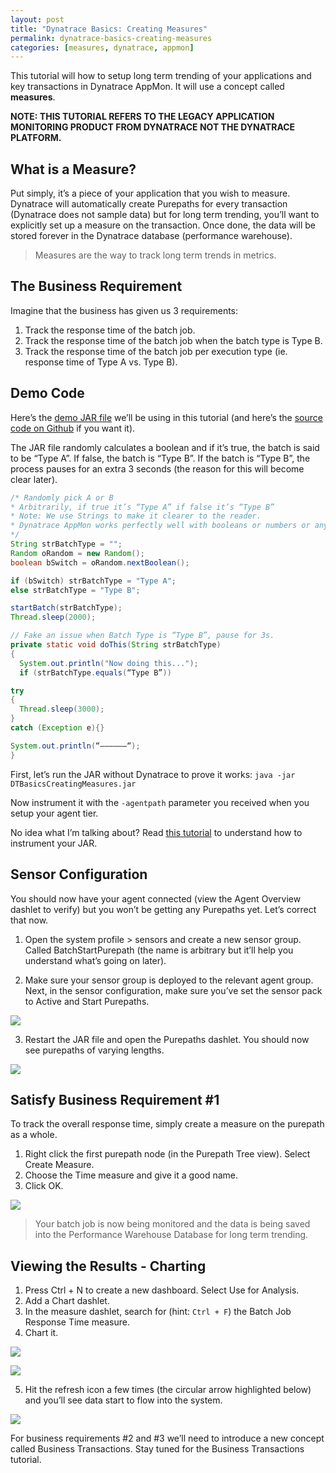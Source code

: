 ```yaml
---
layout: post
title: "Dynatrace Basics: Creating Measures"
permalink: dynatrace-basics-creating-measures
categories: [measures, dynatrace, appmon]
---
```


This tutorial will how to setup long term trending of your applications and key transactions in Dynatrace AppMon. It will use a concept called **measures**.

**NOTE: THIS TUTORIAL REFERS TO THE LEGACY APPLICATION MONITORING PRODUCT FROM DYNATRACE NOT THE DYNATRACE PLATFORM.**

## What is a Measure?

Put simply, it’s a piece of your application that you wish to measure. Dynatrace will automatically create Purepaths for every transaction (Dynatrace does not sample data) but for long term trending, you’ll want to explicitly set up a measure on the transaction. Once done, the data will be stored forever in the Dynatrace database (performance warehouse).

> Measures are the way to track long term trends in metrics.

## The Business Requirement

Imagine that the business has given us 3 requirements:

1. Track the response time of the batch job.
2. Track the response time of the batch job when the batch type is Type B.
3. Track the response time of the batch job per execution type (ie. response time of Type A vs. Type B).

## Demo Code

Here’s the [demo JAR file](https://github.com/agardnerIT/DTBasicsCreatingMeasures/releases/download/1.0/DTBasicsCreatingMeasures.jar) we’ll be using in this tutorial (and here’s the [source code on Github](https://github.com/agardnerIT/DTBasicsCreatingMeasures) if you want it).

The JAR file randomly calculates a boolean and if it’s true, the batch is said to be “Type A”. If false, the batch is “Type B”. If the batch is “Type B”, the process pauses for an extra 3 seconds (the reason for this will become clear later).

```java
/* Randomly pick A or B
* Arbitrarily, if true it’s “Type A” if false it’s “Type B”
* Note: We use Strings to make it clearer to the reader.
* Dynatrace AppMon works perfectly well with booleans or numbers or anything else.
*/
String strBatchType = "";
Random oRandom = new Random();
boolean bSwitch = oRandom.nextBoolean();

if (bSwitch) strBatchType = "Type A";
else strBatchType = "Type B";

startBatch(strBatchType);
Thread.sleep(2000);

// Fake an issue when Batch Type is “Type B”, pause for 3s.
private static void doThis(String strBatchType)
{
  System.out.println("Now doing this...");
  if (strBatchType.equals(“Type B”))

try
{
  Thread.sleep(3000);
}
catch (Exception e){}

System.out.println(“——————“);
}
```

First, let’s run the JAR without Dynatrace to prove it works: `java -jar DTBasicsCreatingMeasures.jar`

Now instrument it with the `-agentpath` parameter you received when you setup your agent tier.

No idea what I’m talking about? Read [this tutorial](batch-job-monitoring-dynatrace) to understand how to instrument your JAR.

## Sensor Configuration

You should now have your agent connected (view the Agent Overview dashlet to verify) but you won’t be getting any Purepaths yet. Let’s correct that now.

1. Open the system profile > sensors and create a new sensor group. Called BatchStartPurepath (the name is arbitrary but it’ll help you understand what’s going on later).

2. Make sure your sensor group is deployed to the relevant agent group. Next, in the sensor configuration, make sure you’ve set the sensor pack to Active and Start Purepaths.

![](images/postimages/dynatrace-basics-creating-measures-1.png)

3. Restart the JAR file and open the Purepaths dashlet. You should now see purepaths of varying lengths.

![](images/postimages/dynatrace-basics-creating-measures-2.png)

## Satisfy Business Requirement #1

To track the overall response time, simply create a measure on the purepath as a whole.

1. Right click the first purepath node (in the Purepath Tree view). Select Create Measure.
2. Choose the Time measure and give it a good name.
3. Click OK.

![](images/postimages/dynatrace-basics-creating-measures-3.png)

> Your batch job is now being monitored and the data is being saved into the Performance Warehouse Database for long term trending.

## Viewing the Results - Charting

1. Press Ctrl + N to create a new dashboard. Select Use for Analysis.
2. Add a Chart dashlet.
3. In the measure dashlet, search for (hint: `Ctrl + F`) the Batch Job Response Time measure.
4. Chart it.

![](images/postimages/dynatrace-basics-creating-measures-4.png)

![](images/postimages/dynatrace-basics-creating-measures-5.png)

5. Hit the refresh icon a few times (the circular arrow highlighted below) and you’ll see data start to flow into the system.

![](images/postimages/dynatrace-basics-creating-measures-6.png)

For business requirements #2 and #3 we’ll need to introduce a new concept called Business Transactions. Stay tuned for the Business Transactions tutorial.